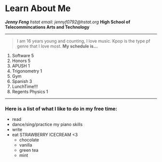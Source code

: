 # Learn About Me

**_Jenny Feng_**
_hstat email: jennyf0792@hstat.org_
**High School of Telecommincations Arts and Technology**

---

> I am 16 years young and counting, I love music. Kpop is the type pf genre that I love most.
**My schedule is...**
1. Software 5  
2. Honors 5  
3. APUSH 1  
4. Trigonometry 1  
5. Gym  
6. Spanish 3  
7. LunchTime!!!  
8. Regents Physics 1  

---
### Here is a list of what I like to do in my free time:
* read
* dance/sing/practice my piano skills
* write
* eat STRAWBERRY ICECREAM <3
  * chocolate
  * vanilla
  * green tea
  * mint